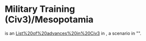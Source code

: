 # Military Training (Civ3)/Mesopotamia

 is an [List%20of%20advances%20in%20Civ3](advance) in , a scenario in "".